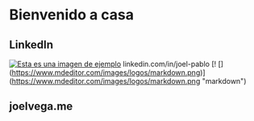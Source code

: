 # Bienvenido a casa
## LinkedIn
[![Esta es una imagen de ejemplo](https://pngimg.com/uploads/linkedIn/linkedIn_PNG1.png)](https://linkedin.com/in/joel-pablo)
linkedin.com/in/joel-pablo
[! [] (https://www.mdeditor.com/images/logos/markdown.png)] (https://www.mdeditor.com/images/logos/markdown.png "markdown")
## joelvega.me


